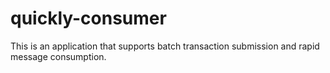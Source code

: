 # quickly-consumer
This is an application that supports batch transaction submission and rapid message consumption.
